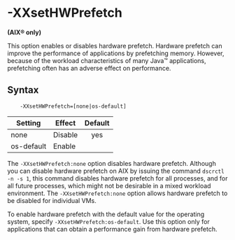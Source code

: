 <!--
* Copyright (c) 2017, 2019 IBM Corp. and others
*
* This program and the accompanying materials are made
* available under the terms of the Eclipse Public License 2.0
* which accompanies this distribution and is available at
* https://www.eclipse.org/legal/epl-2.0/ or the Apache
* License, Version 2.0 which accompanies this distribution and
* is available at https://www.apache.org/licenses/LICENSE-2.0.
*
* This Source Code may also be made available under the
* following Secondary Licenses when the conditions for such
* availability set forth in the Eclipse Public License, v. 2.0
* are satisfied: GNU General Public License, version 2 with
* the GNU Classpath Exception [1] and GNU General Public
* License, version 2 with the OpenJDK Assembly Exception [2].
*
* [1] https://www.gnu.org/software/classpath/license.html
* [2] http://openjdk.java.net/legal/assembly-exception.html
*
* SPDX-License-Identifier: EPL-2.0 OR Apache-2.0 OR GPL-2.0 WITH
* Classpath-exception-2.0 OR LicenseRef-GPL-2.0 WITH Assembly-exception
-->

# -XXsetHWPrefetch  

**(AIX&reg; only)**

This option enables or disables hardware prefetch. Hardware prefetch can improve the performance of applications by prefetching memory. However, because of the workload characteristics of many Java&trade; applications, prefetching often has an adverse effect on performance.

## Syntax

        -XXsetHWPrefetch=[none|os-default]

| Setting    | Effect  | Default                                                                            |
|------------|---------|:----------------------------------------------------------------------------------:|
| none       | Disable | <i class="fa fa-check" aria-hidden="true"></i><span class="sr-only">yes</span> |
| os-default | Enable  |                                                                                    |

The `-XXsetHWPrefetch:none` option disables hardware prefetch. Although you can disable hardware prefetch on AIX by issuing the command `dscrctl -n -s 1`, this command disables hardware prefetch for all processes, and for all future processes, which might not be desirable in a mixed workload environment. The `-XXsetHWPrefetch:none` option allows hardware prefetch to be disabled for individual VMs.

To enable hardware prefetch with the default value for the operating system, specify `-XXsetHWPrefetch:os-default`. Use this option only for applications that can obtain a performance gain from hardware prefetch.



<!-- ==== END OF TOPIC ==== xxsethwprefetch.md ==== -->
